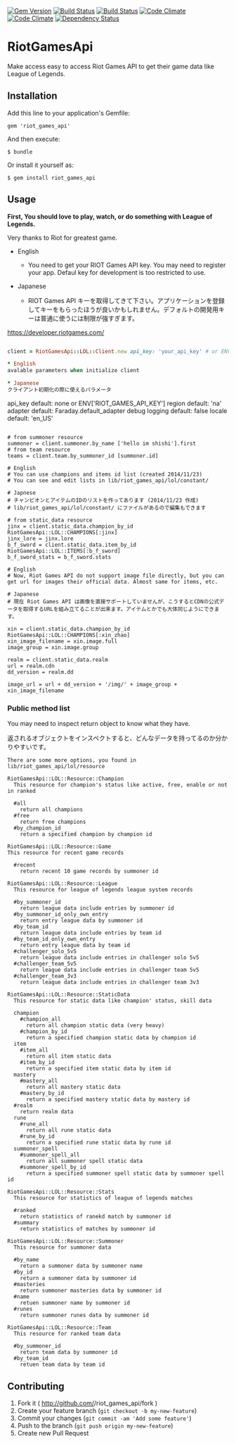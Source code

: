 [![Gem Version](https://badge.fury.io/rb/riot_games_api.svg)](http://badge.fury.io/rb/riot_games_api)
[![Build Status](https://drone.io/github.com/shishi/riot_games_api/status.png)](https://drone.io/github.com/shishi/riot_games_api/latest)
[![Build Status](https://travis-ci.org/shishi/riot_games_api.svg?branch=master)](https://travis-ci.org/shishi/riot_games_api)
[![Code Climate](https://codeclimate.com/github/shishi/riot_games_api.png)](https://codeclimate.com/github/shishi/riot_games_api) [![Code Climate](https://codeclimate.com/github/shishi/riot_games_api/coverage.png
)](https://codeclimate.com/github/shishi/riot_games_api)
[![Dependency Status](https://gemnasium.com/shishi/riot_games_api.svg)](https://gemnasium.com/shishi/riot_games_api)

# RiotGamesApi

Make access easy to access Riot Games API to get their game data like League of Legends.

## Installation

Add this line to your application's Gemfile:

    gem 'riot_games_api'

And then execute:

    $ bundle

Or install it yourself as:

    $ gem install riot_games_api

## Usage

**First, You should love to play, watch, or do something with League of Legends.**

Very thanks to Riot for greatest game.

* English
  * You need to get your RIOT Games API key. You may need to register your app. Defaul key for development is too restricted to use.

* Japanese
  * RIOT Games API キーを取得してきて下さい。アプリケーションを登録してキーをもらったほうが良いかもしれません。デフォルトの開発用キーは普通に使うには制限が強すぎます。

https://developer.riotgames.com/

``` ruby

client = RiotGamesApi::LOL::Client.new api_key: 'your_api_key' # or ENV['RIOT_GAMES_API_KEY']

* English
avalable parameters when initialize client

* Japanese
クライアント初期化の際に使えるパラメータ

```
api_key       default: none or ENV['RIOT_GAMES_API_KEY']
region        default: 'na'
adapter       default: Faraday.default_adapter
debug logging default: false
locale        default: 'en_US'
```

# from summoner resource
summoner = client.summoner.by_name ['hello im shishi'].first
# from team resource
teams = client.team.by_summoner_id [summoner.id]

# English
# You can use champions and items id list (created 2014/11/23)
# You can see and edit lists in lib/riot_games_api/lol/constant/

# Japnese
# チャンピオンとアイテムのIDのリストを作ってあります (2014/11/23 作成)
# lib/riot_games_api/lol/constant/ にファイルがあるので編集もできます

# from static_data resource
jinx = client.static_data.champion_by_id RiotGamesApi::LOL::CHAMPIONS[:jinx]
jinx_lore = jinx.lore
b_f_sword = client.static_data.item_by_id RiotGamesApi::LOL::ITEMS[:b_f_sword]
b_f_sword_stats = b_f_sword.stats

# English
# Now, Riot Games API do not support image file directly, but you can get url for images their official data. Almost same for items, etc.

# Japanese
# 現在 Riot Games API は画像を直接サポートしていませんが、こうするとCDNの公式データを取得するURLを組み立てることが出来ます。アイテムとかでも大体同じようにできます。

xin = client.static_data.champion_by_id RiotGamesApi::LOL::CHAMPIONS[:xin_zhao]
xin_image_filename = xin.image.full
image_group = xin.image.group

realm = client.static_data.realm
url = realm.cdn
dd_version = realm.dd

image_url = url + dd_version + '/img/' + image_group + xin_image_filename

```

### Public method list

You may need to inspect return object to know what they have.

返されるオブジェクトをインスペクトすると、どんなデータを持ってるのか分かりやすいです。

```
There are some more options, you found in lib/riot_games_api/lol/resource

RiotGamesApi::LOL::Resource::Champion
  This resource for champion's status like active, free, enable or not in ranked

  #all
    return all champions
  #free
    return free champions
  #by_champion_id
    return a specified champion by champion id

RiotGamesApi::LOL::Resource::Game
This resource for recent game records

  #recent
    return recent 10 game records by summoner id

RiotGamesApi::LOL::Resource::League
  This resource for league of legends league system records

  #by_summoner_id
    return league data include entries by summoner id
  #by_summoner_id_only_own_entry
    return entry league data by summoner id
  #by_team_id
    return league data include entries by team id
  #by_team_id_only_own_entry
    return entry league data by team id
  #challenger_solo_5v5
    return league data include entries in challenger solo 5v5
  #challenger_team_5v5
    return league data include entries in challenger team 5v5
  #challenger_team_3v3
    return league data include entries in challenger team 3v3

RiotGamesApi::LOL::Resource::StaticData
  This resource for static data like champion' status, skill data

  champion
    #champion_all
      return all champion static data (very heavy)
    #champion_by_id
      return a specified champion static data by champion id
  item
    #item_all
      return all item static data
    #item_by_id
      return a specified item static data by item id
  mastery
    #mastery_all
      return all mastery static data
    #mastery_by_id
      return a specified mastery static data by mastery id
  #realm
    return realm data
  rune
    #rune_all
      return all rune static data
    #rune_by_id
      return a specified rune static data by rune id
  summoner_spell
    #summoner_spell_all
      return all summoner spell static data
    #summoner_spell_by_id
      return a specified summoner spell static data by summoner spell id

RiotGamesApi::LOL::Resource::Stats
  This resource for statistics of league of legends matches

  #ranked
    return statistics of ranekd match by summoner id
  #summary
    return statistics of matches by summoner id

RiotGamesApi::LOL::Resource::Summoner
  This resource for summoner data

  #by_name
    return a summoner data by summoner name
  #by_id
    return a summoner data by summoner id
  #masteries
    return summoner masteries data by summoner id
  #name
    retuen summoner name by summoner id
  #runes
    return summoner runes data by summoner id

RiotGamesApi::LOL::Resource::Team
  This resource for ranked team data

  #by_summoner_id
    return team data by summoner id
  #by_team_id
    retuen team data by team id

```


## Contributing

1. Fork it ( http://github.com/<my-github-username>/riot_games_api/fork )
2. Create your feature branch (`git checkout -b my-new-feature`)
3. Commit your changes (`git commit -am 'Add some feature'`)
4. Push to the branch (`git push origin my-new-feature`)
5. Create new Pull Request
